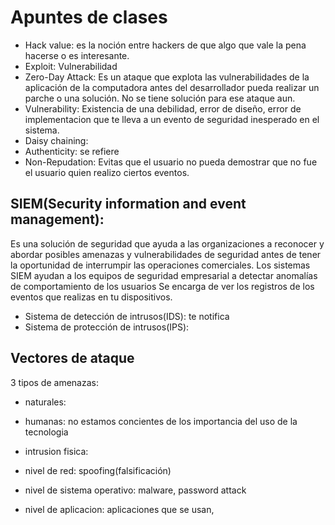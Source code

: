 # Apuntes de clases 

* Hack value: es la noción entre hackers de que algo que vale la pena hacerse o es interesante. 
* Exploit: Vulnerabilidad 
* Zero-Day Attack: Es un ataque que explota las vulnerabilidades de la aplicación de la computadora antes del desarrollador pueda realizar un parche o una solución. No se tiene solución para ese ataque aun. 
* Vulnerability: Existencia de una debilidad, error de diseño, error de implementacion que te lleva a un evento de seguridad inesperado en el sistema.
* Daisy chaining: 
* Authenticity: se refiere 
* Non-Repudation: Evitas que el usuario no pueda demostrar que no fue el usuario quien realizo ciertos eventos.  

## SIEM(Security information and event management):
Es una solución de seguridad que ayuda a las organizaciones a reconocer y abordar posibles amenazas y vulnerabilidades de seguridad antes de tener la oportunidad de interrumpir las operaciones comerciales. Los sistemas SIEM ayudan a los equipos de seguridad empresarial a detectar anomalías de comportamiento de los usuarios Se encarga de ver los registros de los eventos que realizas en tu dispositivos. 
 * Sistema de detección de intrusos(IDS): te notifica  
 * Sistema de protección de intrusos(IPS): 

## Vectores de ataque

3 tipos de amenazas:

* naturales: 
* humanas: no estamos concientes de los importancia del uso de la tecnologia
* intrusion fisica: 

* nivel de red: spoofing(falsificación) 
* nivel de sistema operativo: malware, password attack
* nivel de aplicacion: aplicaciones que se usan, 

